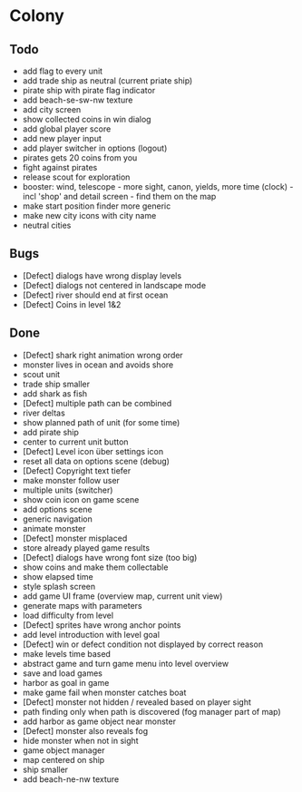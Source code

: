 # Colony

## Todo
- add flag to every unit
- add trade ship as neutral (current priate ship)
- pirate ship with pirate flag indicator
- add beach-se-sw-nw texture
- add city screen
- show collected coins in win dialog
- add global player score
- add new player input
- add player switcher in options (logout)
- pirates gets 20 coins from you
- fight against pirates
- release scout for exploration
- booster: wind, telescope - more sight, canon, yields, more time (clock) - incl 'shop' and detail screen - find them on the map
- make start position finder more generic
- make new city icons with city name
- neutral cities

## Bugs
- [Defect] dialogs have wrong display levels
- [Defect] dialogs not centered in landscape mode
- [Defect] river should end at first ocean
- [Defect] Coins in level 1&2

## Done
- [Defect] shark right animation wrong order  
- monster lives in ocean and avoids shore
- scout unit
- trade ship smaller
- add shark as fish
- [Defect] multiple path can be combined
- river deltas
- show planned path of unit (for some time)
- add pirate ship 
- center to current unit button
- [Defect] Level icon über settings icon
- reset all data on options scene (debug)
- [Defect] Copyright text tiefer
- make monster follow user
- multiple units (switcher)
- show coin icon on game scene
- add options scene
- generic navigation
- animate monster
- [Defect] monster misplaced
- store already played game results
- [Defect] dialogs have wrong font size (too big)
- show coins and make them collectable
- show elapsed time
- style splash screen
- add game UI frame (overview map, current unit view)
- generate maps with parameters
- load difficulty from level 
- [Defect] sprites have wrong anchor points
- add level introduction with level goal
- [Defect] win or defect condition not displayed by correct reason
- make levels time based
- abstract game and turn game menu into level overview
- save and load games
- harbor as goal in game
- make game fail when monster catches boat
- [Defect] monster not hidden / revealed based on player sight
- path finding only when path is discovered (fog manager part of map)
- add harbor as game object near monster
- [Defect] monster also reveals fog
- hide monster when not in sight
- game object manager
- map centered on ship
- ship smaller
- add beach-ne-nw texture
